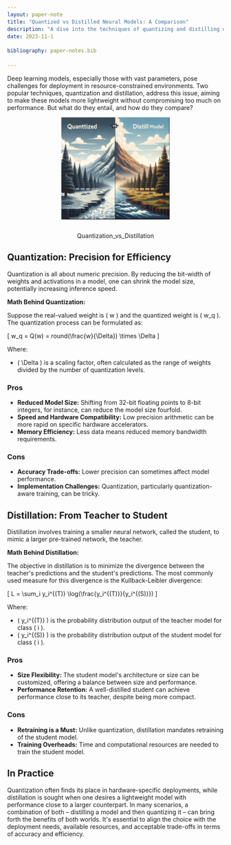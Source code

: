 ```yaml
---
layout: paper-note
title: "Quantized vs Distilled Neural Models: A Comparison"
description: "A dive into the techniques of quantizing and distilling deep learning models: What are they and how do they differ?"
date: 2023-11-1

bibliography: paper-notes.bib

---
```


Deep learning models, especially those with vast parameters, pose challenges for deployment in resource-constrained environments. Two popular techniques, quantization and distillation, address this issue, aiming to make these models more lightweight without compromising too much on performance. But what do they entail, and how do they compare?

<div class="l-page" style="text-align:center;">
  <img src="https://raw.githubusercontent.com/aadityaura/aadityaura.github.io/master/assets/img/Quantization.png" width="50%" style="margin-bottom: 12px; background-color: white;">
  <p>Quantization_vs_Distillation</p>
</div>

## Quantization: Precision for Efficiency

Quantization is all about numeric precision. By reducing the bit-width of weights and activations in a model, one can shrink the model size, potentially increasing inference speed.

**Math Behind Quantization:**

Suppose the real-valued weight is \( w \) and the quantized weight is \( w_q \). The quantization process can be formulated as:

\[ w_q = Q(w) = round(\frac{w}{\Delta}) \times \Delta \]

Where:
- \( \Delta \) is a scaling factor, often calculated as the range of weights divided by the number of quantization levels.

### Pros
- **Reduced Model Size:** Shifting from 32-bit floating points to 8-bit integers, for instance, can reduce the model size fourfold.
- **Speed and Hardware Compatibility:** Low precision arithmetic can be more rapid on specific hardware accelerators.
- **Memory Efficiency:** Less data means reduced memory bandwidth requirements.

### Cons
- **Accuracy Trade-offs:** Lower precision can sometimes affect model performance.
- **Implementation Challenges:** Quantization, particularly quantization-aware training, can be tricky.

## Distillation: From Teacher to Student

Distillation involves training a smaller neural network, called the student, to mimic a larger pre-trained network, the teacher.

**Math Behind Distillation:**

The objective in distillation is to minimize the divergence between the teacher's predictions and the student's predictions. The most commonly used measure for this divergence is the Kullback-Leibler divergence:

\[ L = \sum_i y_i^{(T)} \log(\frac{y_i^{(T)}}{y_i^{(S)}}) \]

Where:
- \( y_i^{(T)} \) is the probability distribution output of the teacher model for class \( i \).
- \( y_i^{(S)} \) is the probability distribution output of the student model for class \( i \).

### Pros
- **Size Flexibility:** The student model's architecture or size can be customized, offering a balance between size and performance.
- **Performance Retention:** A well-distilled student can achieve performance close to its teacher, despite being more compact.

### Cons
- **Retraining is a Must:** Unlike quantization, distillation mandates retraining of the student model.
- **Training Overheads:** Time and computational resources are needed to train the student model.

## In Practice

Quantization often finds its place in hardware-specific deployments, while distillation is sought when one desires a lightweight model with performance close to a larger counterpart. In many scenarios, a combination of both – distilling a model and then quantizing it – can bring forth the benefits of both worlds. It's essential to align the choice with the deployment needs, available resources, and acceptable trade-offs in terms of accuracy and efficiency.

